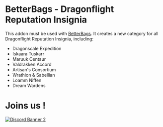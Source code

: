 # BetterBags - Dragonflight Reputation Insignia

This addon must be used with [BetterBags](https://www.curseforge.com/wow/addons/better-bags). It creates a new category for all Dragonflight Reputation Insignia, including:

- Dragonscale Expedition
- Iskaara Tuskarr
- Maruuk Centaur
- Valdrakken Accord
- Artisan's Consortium
- Wrathion & Sabellian
- Loamm Niffen
- Dream Wardens

# Joins us !
[![Discord Banner 2](https://discordapp.com/api/guilds/1063213796845428876/widget.png?style=banner2)](https://discord.gg/a6DQuK8hV7)
